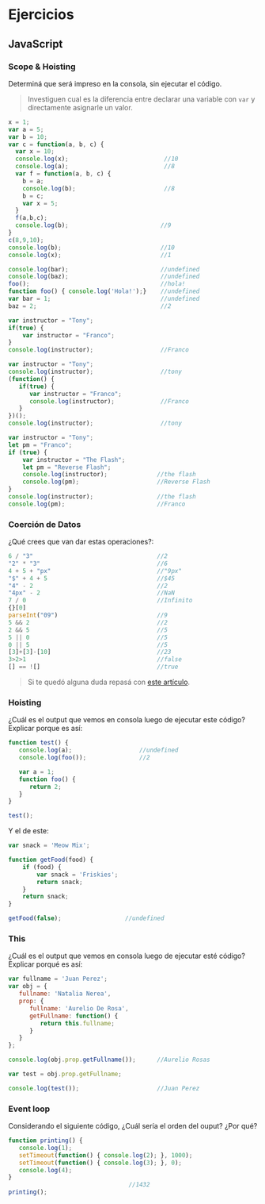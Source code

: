 
# Ejercicios

## JavaScript

### Scope & Hoisting

Determiná que será impreso en la consola, sin ejecutar el código.

> Investiguen cual es la diferencia entre declarar una variable con `var` y directamente asignarle un valor.

```javascript
x = 1;
var a = 5;
var b = 10;
var c = function(a, b, c) {
  var x = 10;
  console.log(x);                           //10
  console.log(a);                           //8
  var f = function(a, b, c) {
    b = a;
    console.log(b);                         //8
    b = c;
    var x = 5;
  }
  f(a,b,c);
  console.log(b);                          //9
}
c(8,9,10);
console.log(b);                            //10  
console.log(x);                            //1  
```

```javascript
console.log(bar);                          //undefined
console.log(baz);                          //undefined 
foo();                                     //hola!
function foo() { console.log('Hola!');}    //undefined
var bar = 1;                               //undefined  
baz = 2;                                   //2  
```

```javascript
var instructor = "Tony";
if(true) {
    var instructor = "Franco";
}
console.log(instructor);                   //Franco
```

```javascript
var instructor = "Tony";                  
console.log(instructor);                   //tony  
(function() {
   if(true) {
      var instructor = "Franco";
      console.log(instructor);             //Franco     
   }
})();
console.log(instructor);                   //tony  
```
```javascript
var instructor = "Tony";                     
let pm = "Franco";
if (true) {
    var instructor = "The Flash";
    let pm = "Reverse Flash";
    console.log(instructor);              //the flash
    console.log(pm);                      //Reverse Flash
}
console.log(instructor);                  //the flash
console.log(pm);                          //Franco 
```
### Coerción de Datos

¿Qué crees que van dar estas operaciones?:

```javascript
6 / "3"                                   //2
"2" * "3"                                 //6   
4 + 5 + "px"                              //"9px"   
"$" + 4 + 5                               //$45   
"4" - 2                                   //2
"4px" - 2                                 //NaN
7 / 0                                     //Infinito
{}[0]                                     
parseInt("09")                            //9   
5 && 2                                    //2
2 && 5                                    //5
5 || 0                                    //5
0 || 5                                    //5
[3]+[3]-[10]                              //23
3>2>1                                     //false
[] == ![]                                 //true
```

> Si te quedó alguna duda repasá con [este artículo](http://javascript.info/tutorial/object-conversion).


### Hoisting

¿Cuál es el output que vemos en consola luego de ejecutar este código? Explicar porque es así:

```javascript
function test() {
   console.log(a);                   //undefined
   console.log(foo());               //2     

   var a = 1;
   function foo() {
      return 2;
   }
}

test();
```

Y el de este:

```javascript
var snack = 'Meow Mix';

function getFood(food) {
    if (food) {
        var snack = 'Friskies';
        return snack;
    }
    return snack;
}

getFood(false);                  //undefined
```


### This

¿Cuál es el output que vemos en consola luego de ejecutar esté código? Explicar porqué es así:

```javascript
var fullname = 'Juan Perez';
var obj = {
   fullname: 'Natalia Nerea',
   prop: {
      fullname: 'Aurelio De Rosa',  
      getFullname: function() {
         return this.fullname;
      }
   }
};

console.log(obj.prop.getFullname());      //Aurelio Rosas

var test = obj.prop.getFullname;

console.log(test());                      //Juan Perez
```

### Event loop

Considerando el siguiente código, ¿Cuál sería el orden del ouput? ¿Por qué?

```javascript
function printing() {
   console.log(1);
   setTimeout(function() { console.log(2); }, 1000);
   setTimeout(function() { console.log(3); }, 0);
   console.log(4);
}
                                  //1432
printing();
```
